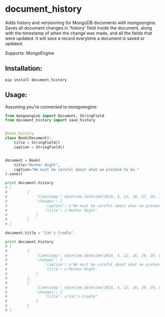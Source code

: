 document_history
================

Adds history and versionning for MongoDB documents with mongoengine.
Saves all document changes in 'history' field inside the document, along 
with the timestamp of when the change was made, and all the fields that were updated.
It will save a record everytime a document is saved or updated.

Supports: MongoEngine

Installation:
-------------
`pip install document_history`


Usage:
------

Assuming you're connected to mongoengine:

```python
from mongoengine import Document, StringField
from document_history import save_history


@save_history
class Book(Document):
    title = StringField()
    caption = StringField()


document = Book(
    title="Mother Night",
    caption="We must be careful about what we pretend to be."
).save()

print document.history
# [
#         {
#             'timestamp': datetime.datetime(2014, 4, 22, 16, 27, 40, 715871), 
#             'changes': {
#                 'caption': u'We must be careful about what we pretend to be.', 
#                 'title': u'Mother Night'
#             }
#         }
# ]

document.title = "Cat's Cradle"

print document.history
# [
#         {
#             'timestamp': datetime.datetime(2014, 4, 22, 16, 29, 29, 873231), 
#             'changes': {
#                 'caption': u'We must be careful about what we pretend to be.', 
#                 'title': u'Mother Night'
#             }
#         }, 
#         {
#             'timestamp': datetime.datetime(2014, 4, 22, 16, 29, 29, 874008), 
#             'changes': {
#                 'title': u"Cat's Cradle"
#             }
#         }
# ]
```
